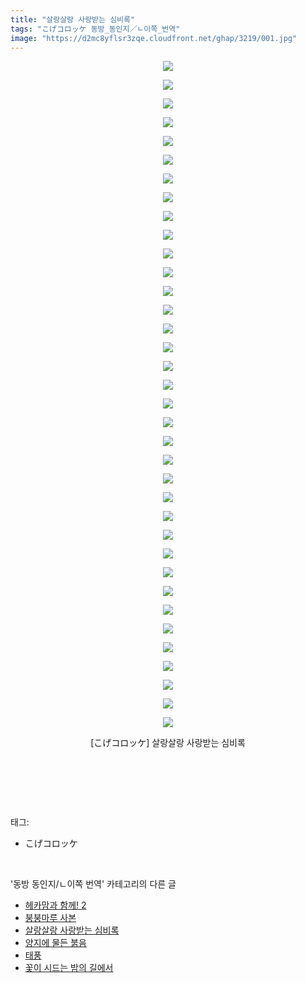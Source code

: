 ```yaml
---
title: "살랑살랑 사랑받는 심비록"
tags: "こげコロッケ 동방_동인지／ㄴ이쪽_번역"
image: "https://d2mc8yflsr3zqe.cloudfront.net/ghap/3219/001.jpg"
---
```

<div class="article">
<p style="text-align: center; clear: none; float: none;"><img src="{{ site.imgserver2 }}/ghap/3219/001.jpg"/></p>
<p style="text-align: center; clear: none; float: none;"><img src="{{ site.imgserver2 }}/ghap/3219/002.jpg"/></p>
<p style="text-align: center; clear: none; float: none;"><img src="{{ site.imgserver2 }}/ghap/3219/003.jpg"/></p>
<p style="text-align: center; clear: none; float: none;"><img src="{{ site.imgserver2 }}/ghap/3219/004.jpg"/></p>
<p style="text-align: center; clear: none; float: none;"><img src="{{ site.imgserver2 }}/ghap/3219/005.jpg"/></p>
<p style="text-align: center; clear: none; float: none;"><img src="{{ site.imgserver2 }}/ghap/3219/006.jpg"/></p>
<p style="text-align: center; clear: none; float: none;"><img src="{{ site.imgserver2 }}/ghap/3219/007.jpg"/></p>
<p style="text-align: center; clear: none; float: none;"><img src="{{ site.imgserver2 }}/ghap/3219/008.jpg"/></p>
<p style="text-align: center; clear: none; float: none;"><img src="{{ site.imgserver2 }}/ghap/3219/009.jpg"/></p>
<p style="text-align: center; clear: none; float: none;"><img src="{{ site.imgserver2 }}/ghap/3219/010.jpg"/></p>
<p style="text-align: center; clear: none; float: none;"><img src="{{ site.imgserver2 }}/ghap/3219/011.jpg"/></p>
<p style="text-align: center; clear: none; float: none;"><img src="{{ site.imgserver2 }}/ghap/3219/012.jpg"/></p>
<p style="text-align: center; clear: none; float: none;"><img src="{{ site.imgserver2 }}/ghap/3219/013.jpg"/></p>
<p style="text-align: center; clear: none; float: none;"><img src="{{ site.imgserver2 }}/ghap/3219/014.jpg"/></p>
<p style="text-align: center; clear: none; float: none;"><img src="{{ site.imgserver2 }}/ghap/3219/015.jpg"/></p>
<p style="text-align: center; clear: none; float: none;"><img src="{{ site.imgserver2 }}/ghap/3219/016.jpg"/></p>
<p style="text-align: center; clear: none; float: none;"><img src="{{ site.imgserver2 }}/ghap/3219/017.jpg"/></p>
<p style="text-align: center; clear: none; float: none;"><img src="{{ site.imgserver2 }}/ghap/3219/018.jpg"/></p>
<p style="text-align: center; clear: none; float: none;"><img src="{{ site.imgserver2 }}/ghap/3219/019.jpg"/></p>
<p style="text-align: center; clear: none; float: none;"><img src="{{ site.imgserver2 }}/ghap/3219/020.jpg"/></p>
<p style="text-align: center; clear: none; float: none;"><img src="{{ site.imgserver2 }}/ghap/3219/021.jpg"/></p>
<p style="text-align: center; clear: none; float: none;"><img src="{{ site.imgserver2 }}/ghap/3219/022.jpg"/></p>
<p style="text-align: center; clear: none; float: none;"><img src="{{ site.imgserver2 }}/ghap/3219/023.jpg"/></p>
<p style="text-align: center; clear: none; float: none;"><img src="{{ site.imgserver2 }}/ghap/3219/024.jpg"/></p>
<p style="text-align: center; clear: none; float: none;"><img src="{{ site.imgserver2 }}/ghap/3219/025.jpg"/></p>
<p style="text-align: center; clear: none; float: none;"><img src="{{ site.imgserver2 }}/ghap/3219/026.jpg"/></p>
<p style="text-align: center; clear: none; float: none;"><img src="{{ site.imgserver2 }}/ghap/3219/027.jpg"/></p>
<p style="text-align: center; clear: none; float: none;"><img src="{{ site.imgserver2 }}/ghap/3219/028.jpg"/></p>
<p style="text-align: center; clear: none; float: none;"><img src="{{ site.imgserver2 }}/ghap/3219/029.jpg"/></p>
<p style="text-align: center; clear: none; float: none;"><img src="{{ site.imgserver2 }}/ghap/3219/030.jpg"/></p>
<p style="text-align: center; clear: none; float: none;"><img src="{{ site.imgserver2 }}/ghap/3219/031.jpg"/></p>
<p style="text-align: center; clear: none; float: none;"><img src="{{ site.imgserver2 }}/ghap/3219/032.jpg"/></p>
<p style="text-align: center; clear: none; float: none;"><img src="{{ site.imgserver2 }}/ghap/3219/033.jpg"/></p>
<p style="text-align: center; clear: none; float: none;"><img src="{{ site.imgserver2 }}/ghap/3219/034.jpg"/></p>
<p style="text-align: center; clear: none; float: none;"><img src="{{ site.imgserver2 }}/ghap/3219/035.jpg"/></p>
<p style="text-align: center; clear: none; float: none;"><img src="{{ site.imgserver2 }}/ghap/3219/036.jpg"/></p>
<p style="text-align: center; clear: none; float: none;">[こげコロッケ] 살랑살랑 사랑받는 심비록</p>
<p style="text-align: center; clear: none; float: none;"><br/></p>
<p><br/></p>
</div><br/>
<div class="tagTrail">
<p>태그: </p>
<ul>
<li>こげコロッケ</li>
</ul>
</div><br/>
<div class="another">
<p>'동방 동인지/ㄴ이쪽 번역' 카테고리의 다른 글</p>
<ul>
<li><a href="/ghap_3221">헤카맘과 함께! 2</a></li>
<li><a href="/ghap_3220">붕붕마루 사본</a></li>
<li><a href="/ghap_3219">살랑살랑 사랑받는 심비록</a></li>
<li><a href="/ghap_3218">양지에 물든 붉음</a></li>
<li><a href="/ghap_3217">태풍</a></li>
<li><a href="/ghap_3216">꽃이 시드는 밤의 길에서</a></li>
</ul>
</div><br/>
<div class="cb_module cb_fluid">
<div class="cb_wrt cb_profile">
</div><!-- commentList close -->
</div><br/>
